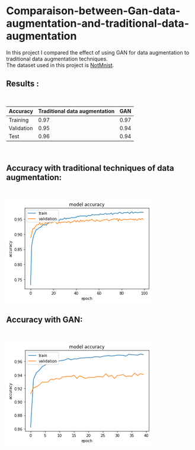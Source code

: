 # Comparaison-between-Gan-data-augmentation-and-traditional-data-augmentation

In this project I compared the effect of using GAN for data augmentation to traditional data augmentation techniques.<br>
The dataset used in this project is  [NotMnist](https://www.kaggle.com/datasets/lubaroli/notmnist).



<h2> Results :</h2><br>

| Accuracy       | Traditional data augmentation        |      GAN       |
| ---------------|--------------------------------------|----------------
| Training       | 0.97                                 |       0.97     |
| Validation     | 0.95                                 |       0.94     |
| Test           | 0.96                                 |       0.94     |

<br>
<h2> Accuracy with traditional techniques of data augmentation:</h2><br>
  
![](images/notminist_cnn_acc.png)<br>
<h2> Accuracy with GAN:</h2><br>
  
![](images/notminist_cnn_gan.png)
    
   

